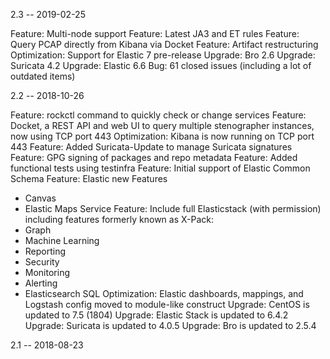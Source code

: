 2.3 -- 2019-02-25

Feature: Multi-node support
Feature: Latest JA3 and ET rules
Feature: Query PCAP directly from Kibana via Docket
Feature: Artifact restructuring
Optimization: Support for Elastic 7 pre-release
Upgrade: Bro 2.6
Upgrade: Suricata 4.2
Upgrade: Elastic 6.6
Bug: 61 closed issues (including a lot of outdated items)

2.2 -- 2018-10-26

Feature: rockctl command to quickly check or change services
Feature: Docket, a REST API and web UI to query multiple stenographer instances, now using TCP port 443
Optimization: Kibana is now running on TCP port 443
Feature: Added Suricata-Update to manage Suricata signatures
Feature: GPG signing of packages and repo metadata
Feature: Added functional tests using testinfra
Feature: Initial support of Elastic Common Schema
Feature: Elastic new Features
  - Canvas
  - Elastic Maps Service
Feature: Include full Elasticstack (with permission) including features formerly known as X-Pack:
  - Graph
  - Machine Learning
  - Reporting
  - Security
  - Monitoring
  - Alerting
  - Elasticsearch SQL
Optimization: Elastic dashboards, mappings, and Logstash config moved to module-like construct
Upgrade: CentOS is updated to 7.5 (1804)
Upgrade: Elastic Stack is updated to 6.4.2
Upgrade: Suricata is updated to 4.0.5
Upgrade: Bro is updated to 2.5.4


2.1 -- 2018-08-23

<!--
Feature X: description
Bug X: description
Optimization X: description
Upgrade X: description
-->
